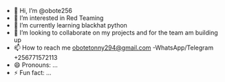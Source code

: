 - 👋 Hi, I’m @obote256
- 👀 I’m interested in Red Teaming 
- 🌱 I’m currently learning blackhat python
- 💞️ I’m looking to collaborate on my projects and for the team am building up
- 📫 How to reach me obotetonny294@gmail.com
-WhatsApp/Telegram +256771572113
- 😄 Pronouns: ...
- ⚡ Fun fact: ...

<!---
obote256/obote256 is a ✨ special ✨ repository because its `README.md` (this file) appears on your GitHub profile.
You can click the Preview link to take a look at your changes.
--->
